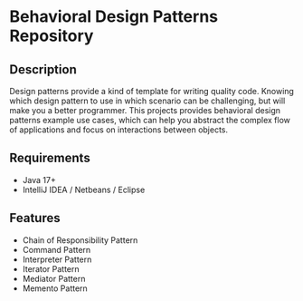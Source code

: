 # Behavioral Design Patterns Repository

## Description
Design patterns provide a kind of template for writing quality code. Knowing which design pattern to use in which scenario can be challenging, but will make you a better programmer. This projects provides behavioral design patterns example use cases, which can help you abstract the complex flow of applications and focus on interactions between objects.

## Requirements
- Java 17+
- IntelliJ IDEA / Netbeans / Eclipse

## Features
- Chain of Responsibility Pattern
- Command Pattern
- Interpreter Pattern
- Iterator Pattern
- Mediator Pattern
- Memento Pattern
